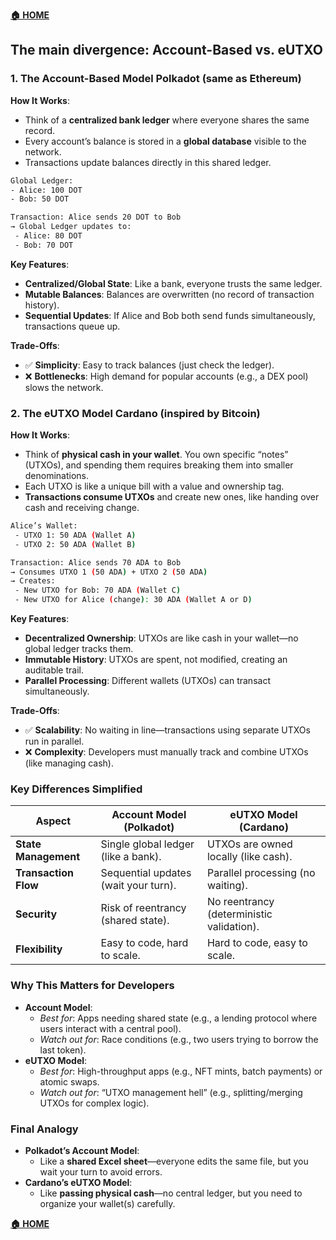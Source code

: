 **[🏠 HOME](../README.md)**

## The main divergence: Account-Based vs. eUTXO

### **1\. The Account-Based Model Polkadot (same as Ethereum)**

**How It Works**:

- Think of a **centralized bank ledger** where everyone shares the same record.
- Every account’s balance is stored in a **global database** visible to the network.
- Transactions update balances directly in this shared ledger.

```sh
Global Ledger:
- Alice: 100 DOT
- Bob: 50 DOT

Transaction: Alice sends 20 DOT to Bob
→ Global Ledger updates to:
 - Alice: 80 DOT
 - Bob: 70 DOT
```

**Key Features**:

- **Centralized/Global State**: Like a bank, everyone trusts the same ledger.
- **Mutable Balances**: Balances are overwritten (no record of transaction history).
- **Sequential Updates**: If Alice and Bob both send funds simultaneously, transactions queue up.

**Trade-Offs**:

- ✅ **Simplicity**: Easy to track balances (just check the ledger).
- ❌ **Bottlenecks**: High demand for popular accounts (e.g., a DEX pool) slows the network.

### **2\. The eUTXO Model Cardano (inspired by Bitcoin)**

**How It Works**:

- Think of **physical cash in your wallet**. You own specific “notes” (UTXOs), and spending them requires breaking them into smaller denominations.
- Each UTXO is like a unique bill with a value and ownership tag.
- **Transactions consume UTXOs** and create new ones, like handing over cash and receiving change.

```sh
Alice’s Wallet:
 - UTXO 1: 50 ADA (Wallet A)
 - UTXO 2: 50 ADA (Wallet B)

Transaction: Alice sends 70 ADA to Bob
→ Consumes UTXO 1 (50 ADA) + UTXO 2 (50 ADA)
→ Creates:
 - New UTXO for Bob: 70 ADA (Wallet C) 
 - New UTXO for Alice (change): 30 ADA (Wallet A or D)
```

**Key Features**:

- **Decentralized Ownership**: UTXOs are like cash in your wallet—no global ledger tracks them.
- **Immutable History**: UTXOs are spent, not modified, creating an auditable trail.
- **Parallel Processing**: Different wallets (UTXOs) can transact simultaneously.

**Trade-Offs**:

- ✅ **Scalability**: No waiting in line—transactions using separate UTXOs run in parallel.
- ❌ **Complexity**: Developers must manually track and combine UTXOs (like managing cash).

### **Key Differences Simplified**

| **Aspect** | **Account Model (Polkadot)** | **eUTXO Model (Cardano)** |
| --- | --- | --- |
| **State Management** | Single global ledger (like a bank). | UTXOs are owned locally (like cash). |
| **Transaction Flow** | Sequential updates (wait your turn). | Parallel processing (no waiting). |
| **Security** | Risk of reentrancy (shared state). | No reentrancy (deterministic validation). |
| **Flexibility** | Easy to code, hard to scale. | Hard to code, easy to scale. |

### **Why This Matters for Developers**

- **Account Model**:
  - _Best for_: Apps needing shared state (e.g., a lending protocol where users interact with a central pool).
  - _Watch out for_: Race conditions (e.g., two users trying to borrow the last token).
- **eUTXO Model**:
  - _Best for_: High-throughput apps (e.g., NFT mints, batch payments) or atomic swaps.
  - _Watch out for_: “UTXO management hell” (e.g., splitting/merging UTXOs for complex logic).

### **Final Analogy**

- **Polkadot’s Account Model**:
  - Like a **shared Excel sheet**—everyone edits the same file, but you wait your turn to avoid errors.
- **Cardano’s eUTXO Model**:
  - Like **passing physical cash**—no central ledger, but you need to organize your wallet(s) carefully.


**[🏠 HOME](../README.md)**